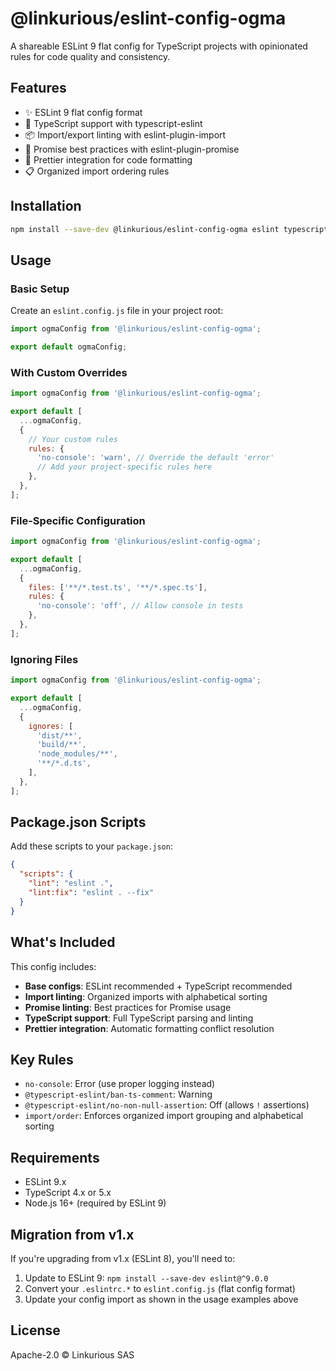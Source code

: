 # @linkurious/eslint-config-ogma

A shareable ESLint 9 flat config for TypeScript projects with opinionated rules for code quality and consistency.

## Features

- ✨ ESLint 9 flat config format
- 🔧 TypeScript support with typescript-eslint
- 📦 Import/export linting with eslint-plugin-import
- 🤝 Promise best practices with eslint-plugin-promise  
- 💅 Prettier integration for code formatting
- 📋 Organized import ordering rules

## Installation

```bash
npm install --save-dev @linkurious/eslint-config-ogma eslint typescript
```

## Usage

### Basic Setup

Create an `eslint.config.js` file in your project root:

```javascript
import ogmaConfig from '@linkurious/eslint-config-ogma';

export default ogmaConfig;
```

### With Custom Overrides

```javascript
import ogmaConfig from '@linkurious/eslint-config-ogma';

export default [
  ...ogmaConfig,
  {
    // Your custom rules
    rules: {
      'no-console': 'warn', // Override the default 'error'
      // Add your project-specific rules here
    },
  },
];
```

### File-Specific Configuration

```javascript
import ogmaConfig from '@linkurious/eslint-config-ogma';

export default [
  ...ogmaConfig,
  {
    files: ['**/*.test.ts', '**/*.spec.ts'],
    rules: {
      'no-console': 'off', // Allow console in tests
    },
  },
];
```

### Ignoring Files

```javascript
import ogmaConfig from '@linkurious/eslint-config-ogma';

export default [
  ...ogmaConfig,
  {
    ignores: [
      'dist/**',
      'build/**',
      'node_modules/**',
      '**/*.d.ts',
    ],
  },
];
```

## Package.json Scripts

Add these scripts to your `package.json`:

```json
{
  "scripts": {
    "lint": "eslint .",
    "lint:fix": "eslint . --fix"
  }
}
```

## What's Included

This config includes:

- **Base configs**: ESLint recommended + TypeScript recommended
- **Import linting**: Organized imports with alphabetical sorting
- **Promise linting**: Best practices for Promise usage
- **TypeScript support**: Full TypeScript parsing and linting
- **Prettier integration**: Automatic formatting conflict resolution

## Key Rules

- `no-console`: Error (use proper logging instead)
- `@typescript-eslint/ban-ts-comment`: Warning
- `@typescript-eslint/no-non-null-assertion`: Off (allows `!` assertions)
- `import/order`: Enforces organized import grouping and alphabetical sorting

## Requirements

- ESLint 9.x
- TypeScript 4.x or 5.x
- Node.js 16+ (required by ESLint 9)

## Migration from v1.x

If you're upgrading from v1.x (ESLint 8), you'll need to:

1. Update to ESLint 9: `npm install --save-dev eslint@^9.0.0`
2. Convert your `.eslintrc.*` to `eslint.config.js` (flat config format)
3. Update your config import as shown in the usage examples above

## License

Apache-2.0 © Linkurious SAS
